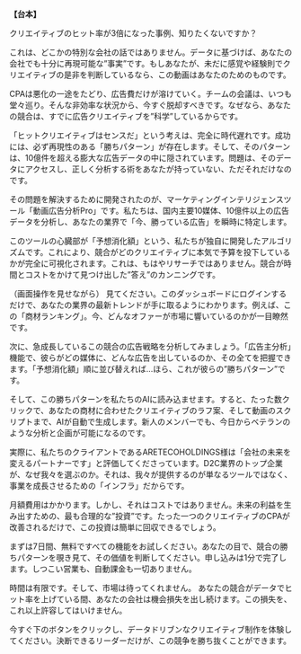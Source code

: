 **【台本】**

クリエイティブのヒット率が3倍になった事例、知りたくないですか？

これは、どこかの特別な会社の話ではありません。データに基づけば、あなたの会社でも十分に再現可能な”事実”です。もしあなたが、未だに感覚や経験則でクリエイティブの是非を判断しているなら、この動画はあなたのためのものです。

CPAは悪化の一途をたどり、広告費だけが溶けていく。チームの会議は、いつも堂々巡り。そんな非効率な状況から、今すぐ脱却すべきです。なぜなら、あなたの競合は、すでに広告クリエイティブを”科学”しているからです。

「ヒットクリエイティブはセンスだ」という考えは、完全に時代遅れです。成功には、必ず再現性のある「勝ちパターン」が存在します。そして、そのパターンは、10億件を超える膨大な広告データの中に隠されています。問題は、そのデータにアクセスし、正しく分析する術をあなたが持っていない、ただそれだけなのです。

その問題を解決するために開発されたのが、マーケティングインテリジェンスツール「動画広告分析Pro」です。私たちは、国内主要10媒体、10億件以上の広告データを分析し、あなたの業界で「今、勝っている広告」を瞬時に特定します。

このツールの心臓部が「予想消化額」という、私たちが独自に開発したアルゴリズムです。これにより、競合がどのクリエイティブに本気で予算を投下しているかが完全に可視化されます。これは、もはやリサーチではありません。競合が時間とコストをかけて見つけ出した”答え”のカンニングです。

（画面操作を見せながら）
見てください。このダッシュボードにログインするだけで、あなたの業界の最新トレンドが手に取るようにわかります。例えば、この「商材ランキング」。今、どんなオファーが市場に響いているのかが一目瞭然です。

次に、急成長しているこの競合の広告戦略を分析してみましょう。「広告主分析」機能で、彼らがどの媒体に、どんな広告を出しているのか、その全てを把握できます。「予想消化額」順に並び替えれば…ほら、これが彼らの”勝ちパターン”です。

そして、この勝ちパターンを私たちのAIに読み込ませます。すると、たった数クリックで、あなたの商材に合わせたクリエイティブのラフ案、そして動画のスクリプトまで、AIが自動で生成します。新人のメンバーでも、今日からベテランのような分析と企画が可能になるのです。

実際に、私たちのクライアントであるARETECOHOLDINGS様は「会社の未来を変えるパートナーです」と評価してくださっています。D2C業界のトップ企業が、なぜ我々を選ぶのか。それは、我々が提供するのが単なるツールではなく、事業を成長させるための「インフラ」だからです。

月額費用はかかります。しかし、それはコストではありません。未来の利益を生み出すための、最も合理的な”投資”です。たった一つのクリエイティブのCPAが改善されるだけで、この投資は簡単に回収できるでしょう。

まずは7日間、無料ですべての機能をお試しください。あなたの目で、競合の勝ちパターンを覗き見て、その価値を判断してください。申し込みは1分で完了します。しつこい営業も、自動課金も一切ありません。

時間は有限です。そして、市場は待ってくれません。
あなたの競合がデータでヒット率を上げている間、あなたの会社は機会損失を出し続けます。この損失を、これ以上許容してはいけません。

今すぐ下のボタンをクリックし、データドリブンなクリエイティブ制作を体験してください。決断できるリーダーだけが、この競争を勝ち抜くことができます。
